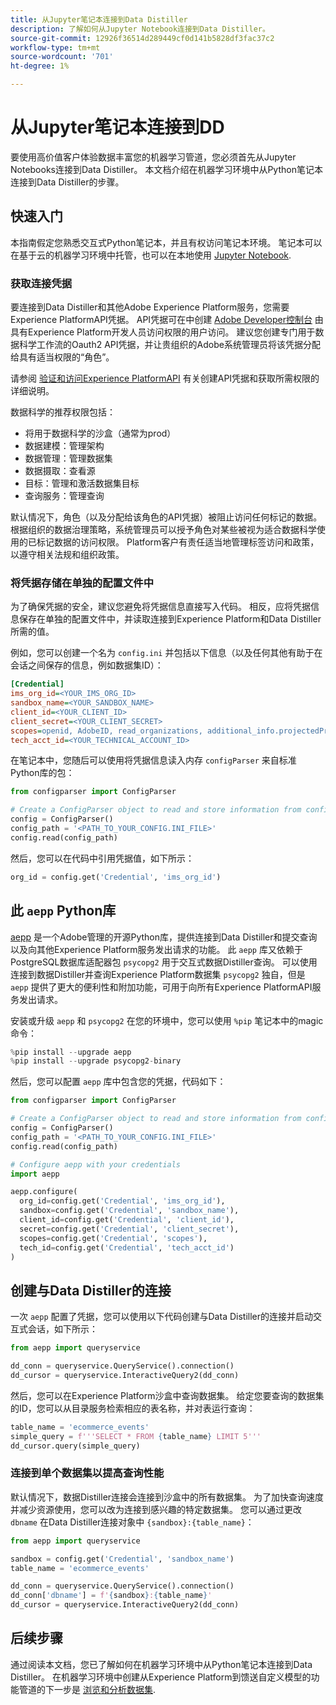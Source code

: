 ```yaml
---
title: 从Jupyter笔记本连接到Data Distiller
description: 了解如何从Jupyter Notebook连接到Data Distiller。
source-git-commit: 12926f36514d289449cf0d141b5828df3fac37c2
workflow-type: tm+mt
source-wordcount: '701'
ht-degree: 1%

---
```


# 从Jupyter笔记本连接到DD

要使用高价值客户体验数据丰富您的机器学习管道，您必须首先从Jupyter Notebooks连接到Data Distiller。 本文档介绍在机器学习环境中从Python笔记本连接到Data Distiller的步骤。

## 快速入门

本指南假定您熟悉交互式Python笔记本，并且有权访问笔记本环境。 笔记本可以在基于云的机器学习环境中托管，也可以在本地使用 [Jupyter Notebook](https://jupyter.org/).

### 获取连接凭据

要连接到Data Distiller和其他Adobe Experience Platform服务，您需要Experience PlatformAPI凭据。 API凭据可在中创建  [Adobe Developer控制台](https://developer.adobe.com/console/home) 由具有Experience Platform开发人员访问权限的用户访问。 建议您创建专门用于数据科学工作流的Oauth2 API凭据，并让贵组织的Adobe系统管理员将该凭据分配给具有适当权限的“角色”。

请参阅 [验证和访问Experience PlatformAPI](../../../landing/api-authentication.md) 有关创建API凭据和获取所需权限的详细说明。

数据科学的推荐权限包括：

- 将用于数据科学的沙盒（通常为prod）
- 数据建模：管理架构
- 数据管理：管理数据集
- 数据摄取：查看源
- 目标：管理和激活数据集目标
- 查询服务：管理查询

默认情况下，角色（以及分配给该角色的API凭据）被阻止访问任何标记的数据。 根据组织的数据治理策略，系统管理员可以授予角色对某些被视为适合数据科学使用的已标记数据的访问权限。 Platform客户有责任适当地管理标签访问和政策，以遵守相关法规和组织政策。

### 将凭据存储在单独的配置文件中

为了确保凭据的安全，建议您避免将凭据信息直接写入代码。 相反，应将凭据信息保存在单独的配置文件中，并读取连接到Experience Platform和Data Distiller所需的值。

例如，您可以创建一个名为 `config.ini` 并包括以下信息（以及任何其他有助于在会话之间保存的信息，例如数据集ID）：

```ini
[Credential]
ims_org_id=<YOUR_IMS_ORG_ID>
sandbox_name=<YOUR_SANDBOX_NAME>
client_id=<YOUR_CLIENT_ID>
client_secret=<YOUR_CLIENT_SECRET>
scopes=openid, AdobeID, read_organizations, additional_info.projectedProductContext, session
tech_acct_id=<YOUR_TECHNICAL_ACCOUNT_ID>
```

在笔记本中，您随后可以使用将凭据信息读入内存 `configParser` 来自标准Python库的包：

```python
from configparser import ConfigParser

# Create a ConfigParser object to read and store information from config.ini
config = ConfigParser()
config_path = '<PATH_TO_YOUR_CONFIG.INI_FILE>'
config.read(config_path)
```

然后，您可以在代码中引用凭据值，如下所示：

```python
org_id = config.get('Credential', 'ims_org_id')
```

## 此 `aepp` Python库

[aepp](https://github.com/adobe/aepp/tree/main) 是一个Adobe管理的开源Python库，提供连接到Data Distiller和提交查询以及向其他Experience Platform服务发出请求的功能。 此 `aepp` 库又依赖于PostgreSQL数据库适配器包  `psycopg2` 用于交互式数据Distiller查询。 可以使用连接到数据Distiller并查询Experience Platform数据集 `psycopg2` 独自，但是 `aepp` 提供了更大的便利性和附加功能，可用于向所有Experience PlatformAPI服务发出请求。

安装或升级 `aepp` 和 `psycopg2` 在您的环境中，您可以使用 `%pip` 笔记本中的magic命令：

```python
%pip install --upgrade aepp
%pip install --upgrade psycopg2-binary
```

然后，您可以配置 `aepp` 库中包含您的凭据，代码如下：

```python
from configparser import ConfigParser

# Create a ConfigParser object to read and store information from config.ini
config = ConfigParser()
config_path = '<PATH_TO_YOUR_CONFIG.INI_FILE>'
config.read(config_path)

# Configure aepp with your credentials
import aepp

aepp.configure(
  org_id=config.get('Credential', 'ims_org_id'),
  sandbox=config.get('Credential', 'sandbox_name'),
  client_id=config.get('Credential', 'client_id'), 
  secret=config.get('Credential', 'client_secret'),
  scopes=config.get('Credential', 'scopes'),
  tech_id=config.get('Credential', 'tech_acct_id')
)
```

## 创建与Data Distiller的连接

一次 `aepp` 配置了凭据，您可以使用以下代码创建与Data Distiller的连接并启动交互式会话，如下所示：

```python
from aepp import queryservice

dd_conn = queryservice.QueryService().connection()
dd_cursor = queryservice.InteractiveQuery2(dd_conn)
```

然后，您可以在Experience Platform沙盒中查询数据集。 给定您要查询的数据集的ID，您可以从目录服务检索相应的表名称，并对表运行查询：

```python
table_name = 'ecommerce_events'
simple_query = f'''SELECT * FROM {table_name} LIMIT 5'''
dd_cursor.query(simple_query)
```

### 连接到单个数据集以提高查询性能

默认情况下，数据Distiller连接会连接到沙盒中的所有数据集。 为了加快查询速度并减少资源使用，您可以改为连接到感兴趣的特定数据集。 您可以通过更改 `dbname` 在Data Distiller连接对象中 `{sandbox}:{table_name}`：

```python
from aepp import queryservice

sandbox = config.get('Credential', 'sandbox_name')
table_name = 'ecommerce_events'

dd_conn = queryservice.QueryService().connection()
dd_conn['dbname'] = f'{sandbox}:{table_name}'
dd_cursor = queryservice.InteractiveQuery2(dd_conn)
```

## 后续步骤

通过阅读本文档，您已了解如何在机器学习环境中从Python笔记本连接到Data Distiller。 在机器学习环境中创建从Experience Platform到馈送自定义模型的功能管道的下一步是 [浏览和分析数据集](./exploratory-analysis.md).
